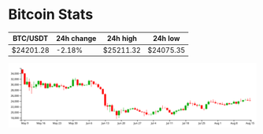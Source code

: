 # Bitcoin Stats

BTC/USDT|24h change|24h high|24h low|
|---|---|---|---|
|$24201.28|-2.18%|$25211.32|$24075.35|

<img src="./chart.svg">
